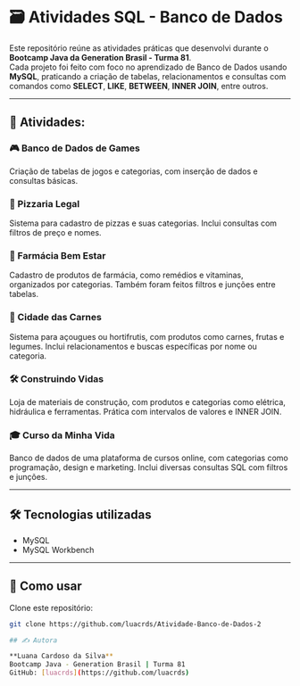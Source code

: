 # 🗃️ Atividades SQL - Banco de Dados

Este repositório reúne as atividades práticas que desenvolvi durante o **Bootcamp Java da Generation Brasil - Turma 81**.  
Cada projeto foi feito com foco no aprendizado de Banco de Dados usando **MySQL**, praticando a criação de tabelas, relacionamentos e consultas com comandos como **SELECT**, **LIKE**, **BETWEEN**, **INNER JOIN**, entre outros.



---

## 📌 Atividades:

### 🎮 Banco de Dados de Games  
Criação de tabelas de jogos e categorias, com inserção de dados e consultas básicas.

### 🍕 Pizzaria Legal  
Sistema para cadastro de pizzas e suas categorias. Inclui consultas com filtros de preço e nomes.

### 💊 Farmácia Bem Estar  
Cadastro de produtos de farmácia, como remédios e vitaminas, organizados por categorias. Também foram feitos filtros e junções entre tabelas.

### 🥩 Cidade das Carnes   
Sistema para açougues ou hortifrutis, com produtos como carnes, frutas e legumes. Inclui relacionamentos e buscas específicas por nome ou categoria.

### 🛠️ Construindo Vidas  
Loja de materiais de construção, com produtos e categorias como elétrica, hidráulica e ferramentas. Prática com intervalos de valores e INNER JOIN.

### 🎓 Curso da Minha Vida  
Banco de dados de uma plataforma de cursos online, com categorias como programação, design e marketing. Inclui diversas consultas SQL com filtros e junções.

---

## 🛠️ Tecnologias utilizadas

- MySQL  
- MySQL Workbench  

---

## 📁 Como usar

Clone este repositório:

```bash
git clone https://github.com/luacrds/Atividade-Banco-de-Dados-2

## ✍️ Autora

**Luana Cardoso da Silva**  
Bootcamp Java - Generation Brasil | Turma 81  
GitHub: [luacrds](https://github.com/luacrds)  